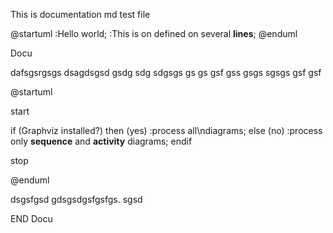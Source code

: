 This is documentation md test file

@startuml
:Hello world;
:This is on defined on
several **lines**;
@enduml

Docu 

dafsgsrgsgs dsagdsgsd gsdg
sdg sdgsgs gs gs gsf gss
 gsgs sgsgs gsf gsf

 @startuml

start

if (Graphviz installed?) then (yes)
  :process all\ndiagrams;
else (no)
  :process only
  __sequence__ and __activity__ diagrams;
endif

stop

@enduml

dsgsfgsd gdsgsdgsfgsfgs. sgsd

END Docu